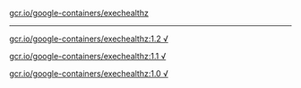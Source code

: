 [gcr.io/google-containers/exechealthz](https://hub.docker.com/r/anjia0532/exechealthz/tags/) 

----
[gcr.io/google-containers/exechealthz:1.2 √](https://hub.docker.com/r/anjia0532/exechealthz/tags/)

[gcr.io/google-containers/exechealthz:1.1 √](https://hub.docker.com/r/anjia0532/exechealthz/tags/)

[gcr.io/google-containers/exechealthz:1.0 √](https://hub.docker.com/r/anjia0532/exechealthz/tags/)

